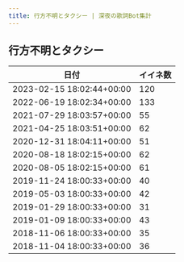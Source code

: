 ```yaml
---
title: 行方不明とタクシー | 深夜の歌詞Bot集計
---
```

## 行方不明とタクシー

|日付|イイネ数|
|-|-|
|2023-02-15 18:02:44+00:00|120|
|2022-06-19 18:02:34+00:00|133|
|2021-07-29 18:03:57+00:00|55|
|2021-04-25 18:03:51+00:00|62|
|2020-12-31 18:04:11+00:00|51|
|2020-08-18 18:02:15+00:00|62|
|2020-08-05 18:02:15+00:00|61|
|2019-11-24 18:00:33+00:00|40|
|2019-05-03 18:00:33+00:00|42|
|2019-01-29 18:00:33+00:00|31|
|2019-01-09 18:00:33+00:00|43|
|2018-11-06 18:00:33+00:00|35|
|2018-11-04 18:00:33+00:00|36|
